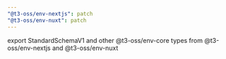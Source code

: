```yaml
---
"@t3-oss/env-nextjs": patch
"@t3-oss/env-nuxt": patch
---
```


export StandardSchemaV1 and other @t3-oss/env-core types from @t3-oss/env-nextjs and @t3-oss/env-nuxt
